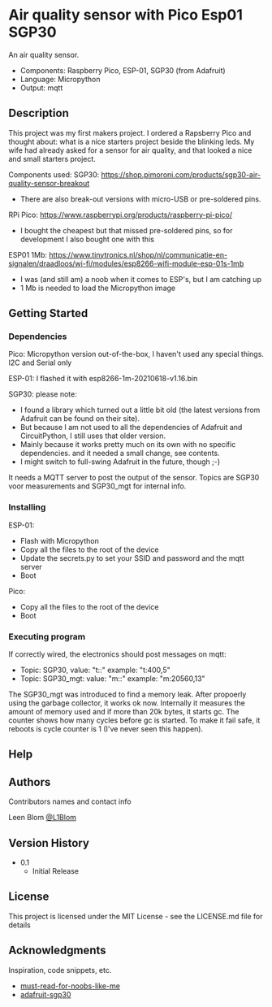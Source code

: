 # Air quality sensor with Pico Esp01 SGP30

An air quality sensor. 
- Components: Raspberry Pico, ESP-01, SGP30 (from Adafruit)
- Language: Micropython
- Output: mqtt

## Description

This project was my first makers project. 
I ordered a Rapsberry Pico and thought about: what is a nice starters project beside the blinking leds.
My wife had already asked for a sensor for air quality, and that looked a nice and small starters project.

Components used:
SGP30: https://shop.pimoroni.com/products/sgp30-air-quality-sensor-breakout
- There are also break-out versions with micro-USB or pre-soldered pins. 

RPi Pico: https://www.raspberrypi.org/products/raspberry-pi-pico/
- I bought the cheapest but that missed pre-soldered pins, so for development I also bought one with this

ESP01 1Mb: https://www.tinytronics.nl/shop/nl/communicatie-en-signalen/draadloos/wi-fi/modules/esp8266-wifi-module-esp-01s-1mb
- I was (and still am) a noob when it comes to ESP's, but I am catching up
- 1 Mb is needed to load the Micropython image

## Getting Started

### Dependencies

Pico: Micropython version out-of-the-box, I haven't used any special things. I2C and Serial only

ESP-01: I flashed it with esp8266-1m-20210618-v1.16.bin

SGP30: please note:
- I found a library which turned out a little bit old (the latest versions from Adafruit can be found on their site). 
- But because I am not used to all the dependencies of Adafruit and CircuitPython, I still uses that older version. 
- Mainly because it works pretty much on its own with no specific dependencies. and it needed a small change, see contents.
- I might switch to full-swing Adafruit in the future, though ;-)

It needs a MQTT server to post the output of the sensor. Topics are SGP30 voor measurements and SGP30_mgt for internal info.

### Installing

ESP-01: 
- Flash with Micropython
- Copy all the files to the root of the device
- Update the secrets.py to set your SSID and password and the mqtt server
- Boot

Pico:
- Copy all the files to the root of the device
- Boot

### Executing program

If correctly wired, the electronics should post messages on mqtt:
- Topic: SGP30, value: "t:<co2eq>:<tvov>" example: "t:400,5"  
- Topic: SGP30_mgt: value: "m:<mem>:<cycle>" example: "m:20560,13"

The SGP30_mgt was introduced to find a memory leak. After propoerly using the garbage collector, it works ok now.
Internally it measures the amount of memory used and if more than 20k bytes, it starts gc. 
The counter shows how many cycles before gc is started. 
To make it fail safe, it reboots is cycle counter is 1 (I've never seen this happen).
  
## Help


## Authors

Contributors names and contact info

Leen Blom
[@L1Blom](https://twitter.com/l1blom) 

## Version History

* 0.1
    * Initial Release

## License

This project is licensed under the MIT License - see the LICENSE.md file for details

## Acknowledgments

Inspiration, code snippets, etc.
* [must-read-for-noobs-like-me](https://randomnerdtutorials.com/micropython-mqtt-esp32-esp8266/)
* [adafruit-sgp30](https://learn.adafruit.com/adafruit-sgp30-gas-tvoc-eco2-mox-sensor/circuitpython-wiring-test)
